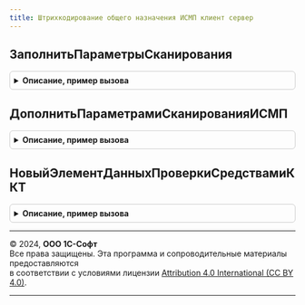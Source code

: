 ```yaml
---
title: Штрихкодирование общего назначения ИСМП клиент сервер
---
```



## ЗаполнитьПараметрыСканирования
<details style="margin: 1em 0; padding: 0.5em; border: 1px solid #ccc; border-radius: 6px;">

<summary style="font-weight: bold; cursor: pointer;">Описание, пример вызова</summary>

```bsl

// Заполняет параметры сканирования по контексту.
//
// Параметры:
//  Контекст - ФормаКлиентскогоПриложения, ДокументСсылка - источник заполнения параметров сканирования
//  ВидПродукции - ПеречислениеСсылка.ВидыПродукцииИС - по данному параметру будет проиходить отбор заполнения
//  ПараметрыСканирования - См. ШтрихкодированиеОбщегоНазначенияИСКлиент.ПараметрыСканирования
//  ПараметрыРежимаИсправленияОшибок - Структура - Параметры режима исправления ошибок
Процедура ЗаполнитьПараметрыСканирования(Контекст, ВидПродукции, ПараметрыСканирования, ПараметрыРежимаИсправленияОшибок = Неопределено) Экспорт
```

Пример вызова
```bsl
ШтрихкодированиеОбщегоНазначенияИСМПКлиентСервер.ЗаполнитьПараметрыСканирования(Контекст, ВидПродукции, ПараметрыСканирования, ПараметрыРежимаИсправленияОшибок);
```
</details>

## ДополнитьПараметрамиСканированияИСМП
<details style="margin: 1em 0; padding: 0.5em; border: 1px solid #ccc; border-radius: 6px;">

<summary style="font-weight: bold; cursor: pointer;">Описание, пример вызова</summary>

```bsl

Процедура ДополнитьПараметрамиСканированияИСМП(ПараметрыСканирования) Экспорт
```

Пример вызова
```bsl
ШтрихкодированиеОбщегоНазначенияИСМПКлиентСервер.ДополнитьПараметрамиСканированияИСМП(ПараметрыСканирования) 
```
</details>

## НовыйЭлементДанныхПроверкиСредствамиККТ
<details style="margin: 1em 0; padding: 0.5em; border: 1px solid #ccc; border-radius: 6px;">

<summary style="font-weight: bold; cursor: pointer;">Описание, пример вызова</summary>

```bsl

// Конструктор элемента данных для проверки кода маркировки средствами ККТ.
//
// Возвращаемое значение:
//  Структура - Новый элемент данных проверки средствами ККТ:
// * КодМаркировки                  - Строка - код маркировки.
// * ПолныйКодМаркировки            - Строка - полный код маркировки.
// * ВидПродукции                   - ПеречислениеСсылка.ВидыПродукцииИС - вид продукции
// * ПланируемыйСтатусТовара        - ПеречислениеСсылка.ПланируемыйСтатусМаркируемогоТовара - планируемый статус.
// * ВидПродукции                   - ПеречислениеСсылка.ВидыПродукцииИС - вид продукции.
// * ВидУпаковки                    - ПеречислениеСсылка.ВидыУпаковокИС  - вид упаковки.
// * ШтрихкодУпаковки               - Неопределено, ОпределяемыйТип.ШтрихкодУпаковкиИС - ссылка на штрихкод, используется в сценариях сохранения результатов проверки.
// * ПредставлениеНоменклатуры      - Строка, Неопределено - представление позиции для отображения пользователю. Если не заполнено - будет определяться по ШтрихкодУпаковки.
// * ПолученРезультатЗапросаКМ      - Булево - Служебный. Для блокировки повторного оповещения.
// * ТекстОшибки                    - Строка, Неопределено - текст ошибки распределения.
// * Количество                     - Число                - количество штук или иной мере (вес, объем и.т.д.).
// * ЧастичноеВыбытиеКоличество     - Число, Неопределено  - числитель частичного выбытия.
// * ЕмкостьПотребительскойУпаковки - Число, Неопределено  - знаменатель частичного выбытия.
// * КодЕдиницыИзмерения            - Строка, Неопределено - код единицы измерения частично выбытия
// * КоличествоПотребительскихУпаковок - Число - Количество потребительских упаковок
// * РазрешительныйРежимИдентификаторЗапросаГИСМТ - ОпределяемыйТип.УникальныйИдентификаторИС - идентификатор запроса ГИС МТ
// * РазрешительныйРежимДатаЗапросаГИСМТ - Строка - дата получения идентификатора ГИС МТ в формате timestamp
// * РазрешительныйРежимАдресСервера - Строка - адрес сервера разрешительного запроса
// * РазрешительныйРежимТелоЗапросаJSON - Строка - тело разрешительного запроса
// * РазрешительныйРежимТелоОтветаJSON - Строка - тело ответа разрешительного запроса
// * РазрешительныйРежимКодОтвета - Строка - код ответа разрешительного запроса
// * ЧастичноеВыбытиеОстаток - Неопределено, Число - остаток во вскрытой потребительской упаковке
// * ЧастичноеВыбытиеКомментарий - Неопределено, Строка - комментарий к вскрытой потребительской упаковке
Функция НовыйЭлементДанныхПроверкиСредствамиККТ() Экспорт
```

Пример вызова
```bsl
Результат = ШтрихкодированиеОбщегоНазначенияИСМПКлиентСервер.НовыйЭлементДанныхПроверкиСредствамиККТ() 
```
</details>

---

© 2024, **ООО 1С-Софт**  
Все права защищены. Эта программа и сопроводительные материалы предоставляются  
в соответствии с условиями лицензии [Attribution 4.0 International (CC BY 4.0)](https://creativecommons.org/licenses/by/4.0/legalcode).

---
